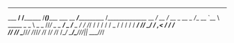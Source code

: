 _______________     ______ _____                 ________         ______              
___  ____/__  /________  /____(_)______ ___      __  ___/____________  /______________
__  __/  __  /_  __ \_  __ \_  /__  __ `__ \     _____ \_  _ \  _ \_  //_/  _ \_  ___/
_  /___  _  / / /_/ /  / / /  / _  / / / / /     ____/ //  __/  __/  ,<  /  __/  /    
/_____/  /_/  \____//_/ /_//_/  /_/ /_/ /_/      /____/ \___/\___//_/|_| \___//_/     
                                                                                      
